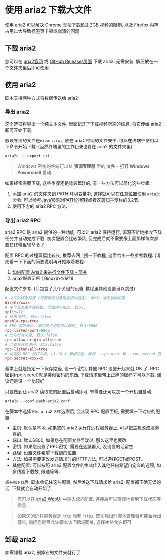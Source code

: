 # 使用 aria2 下载大文件
使用 aria2 可以解决 Chrome 无法下载超过 2GB 视频的限制, 以及 Firefox 内存占用过大导致标签页卡顿或崩溃的问题.

## 下载 aria2
您可以在 [aria2官网](https://aria2.github.io/) 或 [GitHub Releases页面](https://github.com/aria2/aria2/releases/latest) 下载 aria2. 无需安装, 解压放在一个文件夹里后即可使用.

## 使用 aria2
脚本支持两种方式将数据传送给 aria2:
### 导出 aria2
这个选项将导出一个纯文本文件, 里面记录了下载视频所需的信息, 将它传给 aria2 即可开始下载.

假设导出的文件是`export.txt`, 放在 aria2 相同的文件夹中. 可以在终端中使用以下命令开始下载: (当然终端里的工作目录也要在 aria2 的文件夹里)
```powershell
aria2c -i export.txt
```

> Windows 系统的终端可以从 **资源管理器** 里的 **文件** - **打开 Windows Powershell** 启动.

如果经常需要下载, 这些步骤还是比较繁琐的, 有一些方法可以简化这些步骤:

1. 添加 aria2 的文件夹到 PATH 环境变量中, 这样就可以在任意位置使用 `aria2c` 命令. 可以参考[Java官网对PATH的解释](https://www.java.com/zh_CN/download/help/path.xml)或者[这篇知乎专栏](https://zhuanlan.zhihu.com/p/67726501)的3.2节.
2. 使用下方的 aria2 RPC 方法.

### 导出 aria2 RPC
aria2 RPC 是 aria2 提供的一种功能, 可以让 aria2 保持运行, 源源不断地接收下载任务并自动完成下载. 初次配置会比较繁琐, 但完成后就不需要像上面那样每次都要在终端里输命令了.

配置 RPC 的过程篇幅比较长, 推荐去网上搜一下教程, 这里给出一些参考教程: (请先看一下下面的简要说明再开始跟着教程)
1. [如何配置 Aria2 来进行文件下载 - 简书](https://www.jianshu.com/p/ab2b0c8a077a)
2. [aria2配置示例 | Binuxの杂货铺](https://binux.blog/2012/12/aria2-examples/)

配置文件参考: (只包含了几个关键的设置, 教程里其他设置可以跳过)
```conf
# 文件的保存路径 (可使用绝对路径或相对路径), 默认: 当前启动位置
dir=C:/xxxx
# 单个任务最大线程数, 添加时可指定, 默认:5
split=12
# 启用 RPC, 默认:false
enable-rpc=true
# RPC 监听端口, 端口被占用时可以修改, 默认:6800
rpc-listen-port=6800
# 允许所有来源, 默认:false
rpc-allow-origin-all=true
# 允许非外部访问, 默认:false
rpc-listen-all=true
# 设置的 RPC 授权令牌, v1.18.4 新增功能, 取代 --rpc-user 和 --rpc-passwd 选项
rpc-secret=xxxxxx
```
基本上就是指定一下保存路径, 设一个密钥, 其他 RPC 设置开起来就 OK 了. RPC 密钥(rpc-secret)就是类似密码的东西, 下载请求里带上正确的密码才可以下载, 建议还是设一个比较好.

只要做到让 aria2 读取您的配置后启动即可, 有需要还可以加一个开机自启动.
```powershell
aria2c --conf-path=aria2.conf
```

在脚本中选择`导出 aria2 RPC`选项后, 会出现 RPC 配置面板, 需要填一下对应的配置:
- 主机: 默认是本地, 如果您的 aria2 运行在远程服务器上, 可以把主机改成服务器的.
- 端口: 默认6800, 如果您在配置文件里改过, 那么这里也要改.
- 密钥: 如果您设置了RPC密钥, 需要在这里输入, 没设置的话留空.
- 路径: 设置文件希望下载到的位置.
- 方法: 如果需要更改发送请求时的HTTP方法, 可以选择GET或POST.
- 其他配置: 可以按照 aria2 配置文件的格式传入其他任何希望自定义的选项, 如多线程下载数, 限速等等.

点`开始下载`后, 脚本会记住这些配置, 然后发送下载请求给 aria2, 配置都正确无误的话, 下载就会自动开始了.

> 您可以在 [aria2 WebUI](https://ziahamza.github.io/webui-aria2/) 中输入您的配置, 连接后可以直观地看到下载状态等信息

> 如果您的远程服务器是 `http` 而非 `https`, 首次导出时脚本管理器可能会弹出警告, 询问您是否允许脚本访问跨域网址, 选择始终允许即可.

## 卸载 aria2
如需卸载 aria2, 删掉它的文件夹就行了.
